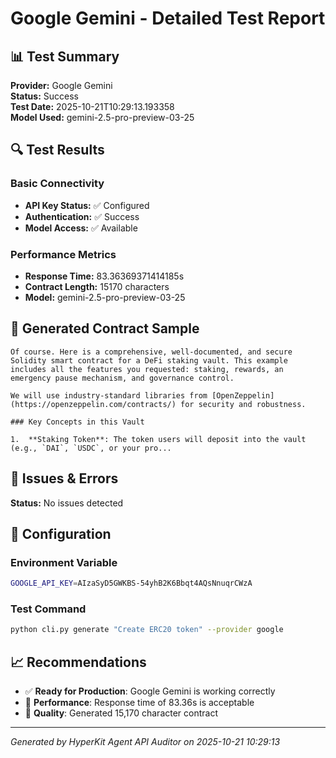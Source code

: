 # Google Gemini - Detailed Test Report

## 📊 Test Summary

**Provider:** Google Gemini  
**Status:** Success  
**Test Date:** 2025-10-21T10:29:13.193358  
**Model Used:** gemini-2.5-pro-preview-03-25  

## 🔍 Test Results

### Basic Connectivity
- **API Key Status:** ✅ Configured
- **Authentication:** ✅ Success
- **Model Access:** ✅ Available

### Performance Metrics
- **Response Time:** 83.36369371414185s
- **Contract Length:** 15170 characters
- **Model:** gemini-2.5-pro-preview-03-25

## 📝 Generated Contract Sample

```solidity
Of course. Here is a comprehensive, well-documented, and secure Solidity smart contract for a DeFi staking vault. This example includes all the features you requested: staking, rewards, an emergency pause mechanism, and governance control.

We will use industry-standard libraries from [OpenZeppelin](https://openzeppelin.com/contracts/) for security and robustness.

### Key Concepts in this Vault

1.  **Staking Token**: The token users will deposit into the vault (e.g., `DAI`, `USDC`, or your pro...
```

## 🚨 Issues & Errors

**Status:** No issues detected

## 🔧 Configuration

### Environment Variable
```bash
GOOGLE_API_KEY=AIzaSyD5GWKBS-54yhB2K6Bbqt4AQsNnuqrCWzA
```

### Test Command
```bash
python cli.py generate "Create ERC20 token" --provider google
```

## 📈 Recommendations

- ✅ **Ready for Production**: Google Gemini is working correctly
- 🚀 **Performance**: Response time of 83.36s is acceptable
- 📝 **Quality**: Generated 15,170 character contract

---
*Generated by HyperKit Agent API Auditor on 2025-10-21 10:29:13*
